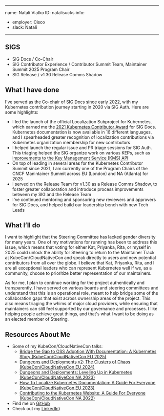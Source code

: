 -------------------------------------------------------------
name: Natali Vlatko
ID: natalisucks
info:
  - employer: Cisco
  - slack: Natali
-------------------------------------------------------------

<!-- Please make a copy of this template as "candidate-githubid.md" and save it to
the election directory -->

## SIGS

- SIG Docs / Co-Chair
- SIG Contributor Experience / Contributor Summit Team, Maintainer Summit 2025 Program Chair
- SIG Release / v1.30 Release Comms Shadow

## What I have done

I've served as the Co-chair of SIG Docs since early 2022, with my Kubernetes contribution journey starting in 2020 via SIG Auth. Here are some highlights:

- I led the launch of the official Localization Subproject for Kubernetes, which earned me the [2021 Kubernetes Contributor Award](https://www.kubernetes.dev/community/awards/2021/) for SIG Docs. Kubernetes documentation is now available in 16 different languages, and I spearheaded greater recognition of localization contributions via Kubernetes organization membership for new contributors
- I helped launch the regular issue and PR triage sessions for SIG Auth. This triaging helped the SIG organize work on various KEPs, such as [improvements to the Key Management Service (KMS) API](https://kubernetes.io/blog/2022/09/09/kms-v2-improvements/)
- On top of leading in several areas for the Kubernetes Contributor Summit since 2021, I am currently one of the Program Chairs of the CNCF Manintainer Summit across EU (London) and NA (Atlanta) for 2025
- I served on the Release Team for v1.30 as a Release Comms Shadow, to foster greater collaboration and introduce process improvements between my SIG and the Release Team
- I've continued mentoring and sponsoring new reviewers and approvers for SIG Docs, and helped build our leadership bench with new Tech Leads

## What I’ll do

I want to highlight that the Steering Committee has lacked gender diversity for many years. One of my motivations for running has been to address this issue, which means that voting for either Kat, Priyanka, Rita, or myself in 2025 could unlock the ability for Steering to return to the Maintainer Track at KubeCon/CloudNativeCon and speak directly to users and new potential contributors from all over the globe. I believe that Kat, Priyanka, Rita, and I are all exceptional leaders who can represent Kubernetes well if we, as a community, choose to prioritize better representation of our maintainers.

As for me, I plan to continue working for the project authentically and transparently. I have served on various boards and steering committees and understand that this is an operational role, meant to help bridge some of the collaboration gaps that exist across ownership areas of the project. This also means triaging the whims of major cloud providers, while ensuring that maintainers can still feel supported by our governance and processes. I like helping people achieve great things, and that's what I want to be doing as an elected member of Steering.

## Resources About Me

- Some of my KubeCon/CloudNativeCon talks:
  - [Bridge the Gap to OSS Adoption With Documentation: A Kubernetes Story (KubeCon/CloudNativeCon EU 2025)](https://www.youtube.com/watch?v=Q40yLLLIW9Q)
  - [Dungeons and Deployments v2: The Clusters of Chaos (KubeCon/CloudNativeCon EU 2024)](https://youtu.be/EWJ6Ih_bQbo?si=XRuQ7zcivfFEoz0L)
  - [Dungeons and Deployments: Leveling Up in Kubernetes (KubeCon/CloudNativeCon NA 2023)](https://youtu.be/-CPrDLFM1Aw?si=i-hPLzvFZHg5mAdr)
  - [How To Localize Kubernetes Documentation: A Guide For Everyone (KubeCon/CloudNativeCon EU 2023)](https://kccnceu2023.sched.com/event/1HyUP)
  - [Contributing to the Kubernetes Website: A Guide For Everyone (KubeCon/CloudNativeCon NA 2022)](https://kccncna2022.sched.com/event/182O1/contributing-to-the-kubernetes-website-a-guide-for-everyone-divya-mohan-rey-lejano-suse-tim-bannister-the-scale-factory-natali-vlatko-wayfair-arsh-sharma-okteto)
- Find me on [GitHub](https://github.com/natalisucks)
- Check out my [LinkedIn](https://www.linkedin.com/in/natalivlatko))
